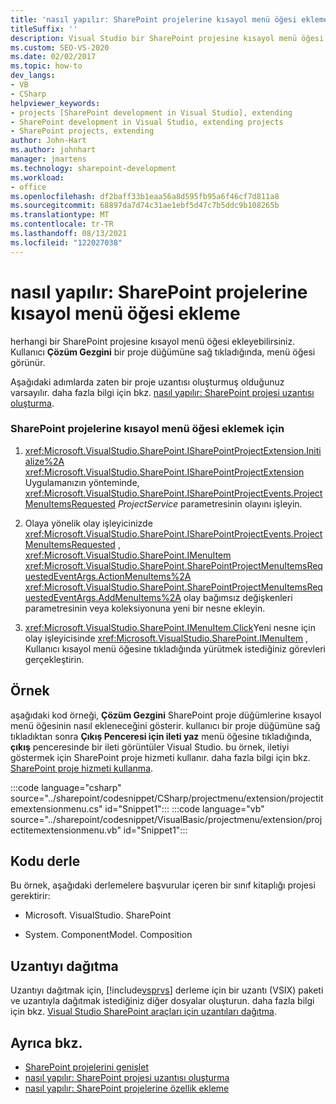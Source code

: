 ```yaml
---
title: 'nasıl yapılır: SharePoint projelerine kısayol menü öğesi ekleme | Microsoft Docs'
titleSuffix: ''
description: Visual Studio bir SharePoint projesine kısayol menü öğesi ekleyin. Çözüm Gezgini içindeki bir proje düğümüne sağ tıkladığınızda menü öğesi görünür.
ms.custom: SEO-VS-2020
ms.date: 02/02/2017
ms.topic: how-to
dev_langs:
- VB
- CSharp
helpviewer_keywords:
- projects [SharePoint development in Visual Studio], extending
- SharePoint development in Visual Studio, extending projects
- SharePoint projects, extending
author: John-Hart
ms.author: johnhart
manager: jmartens
ms.technology: sharepoint-development
ms.workload:
- office
ms.openlocfilehash: df2baff33b1eaa56a8d595fb95a6f46cf7d811a8
ms.sourcegitcommit: 68897da7d74c31ae1ebf5d47c7b5ddc9b108265b
ms.translationtype: MT
ms.contentlocale: tr-TR
ms.lasthandoff: 08/13/2021
ms.locfileid: "122027038"
---
```

# <a name="how-to-add-a-shortcut-menu-item-to-sharepoint-projects"></a>nasıl yapılır: SharePoint projelerine kısayol menü öğesi ekleme
  herhangi bir SharePoint projesine kısayol menü öğesi ekleyebilirsiniz. Kullanıcı **Çözüm Gezgini** bir proje düğümüne sağ tıkladığında, menü öğesi görünür.

 Aşağıdaki adımlarda zaten bir proje uzantısı oluşturmuş olduğunuz varsayılır. daha fazla bilgi için bkz. [nasıl yapılır: SharePoint projesi uzantısı oluşturma](../sharepoint/how-to-create-a-sharepoint-project-extension.md).

### <a name="to-add-a-shortcut-menu-item-to-sharepoint-projects"></a>SharePoint projelerine kısayol menü öğesi eklemek için

1. <xref:Microsoft.VisualStudio.SharePoint.ISharePointProjectExtension.Initialize%2A> <xref:Microsoft.VisualStudio.SharePoint.ISharePointProjectExtension> Uygulamanızın yönteminde, <xref:Microsoft.VisualStudio.SharePoint.ISharePointProjectEvents.ProjectMenuItemsRequested> *ProjectService* parametresinin olayını işleyin.

2. Olaya yönelik olay işleyicinizde <xref:Microsoft.VisualStudio.SharePoint.ISharePointProjectEvents.ProjectMenuItemsRequested> , <xref:Microsoft.VisualStudio.SharePoint.IMenuItem> <xref:Microsoft.VisualStudio.SharePoint.SharePointProjectMenuItemsRequestedEventArgs.ActionMenuItems%2A> <xref:Microsoft.VisualStudio.SharePoint.SharePointProjectMenuItemsRequestedEventArgs.AddMenuItems%2A> olay bağımsız değişkenleri parametresinin veya koleksiyonuna yeni bir nesne ekleyin.

3. <xref:Microsoft.VisualStudio.SharePoint.IMenuItem.Click>Yeni nesne için olay işleyicisinde <xref:Microsoft.VisualStudio.SharePoint.IMenuItem> , Kullanıcı kısayol menü öğesine tıkladığında yürütmek istediğiniz görevleri gerçekleştirin.

## <a name="example"></a>Örnek
 aşağıdaki kod örneği, **Çözüm Gezgini** SharePoint proje düğümlerine kısayol menü öğesinin nasıl ekleneceğini gösterir. kullanıcı bir proje düğümüne sağ tıkladıktan sonra **Çıkış Penceresi için ileti yaz** menü öğesine tıkladığında, **çıkış** penceresinde bir ileti görüntüler Visual Studio. bu örnek, iletiyi göstermek için SharePoint proje hizmeti kullanır. daha fazla bilgi için bkz. [SharePoint proje hizmeti kullanma](../sharepoint/using-the-sharepoint-project-service.md).

 :::code language="csharp" source="../sharepoint/codesnippet/CSharp/projectmenu/extension/projectitemextensionmenu.cs" id="Snippet1":::
 :::code language="vb" source="../sharepoint/codesnippet/VisualBasic/projectmenu/extension/projectitemextensionmenu.vb" id="Snippet1":::

## <a name="compile-the-code"></a>Kodu derle
 Bu örnek, aşağıdaki derlemelere başvurular içeren bir sınıf kitaplığı projesi gerektirir:

- Microsoft. VisualStudio. SharePoint

- System. ComponentModel. Composition

## <a name="deploy-the-extension"></a>Uzantıyı dağıtma
 Uzantıyı dağıtmak için, [!include[vsprvs](../sharepoint/includes/vsprvs-md.md)] derleme için bir uzantı (VSIX) paketi ve uzantıyla dağıtmak istediğiniz diğer dosyalar oluşturun. daha fazla bilgi için bkz. [Visual Studio SharePoint araçları için uzantıları dağıtma](../sharepoint/deploying-extensions-for-the-sharepoint-tools-in-visual-studio.md).

## <a name="see-also"></a>Ayrıca bkz.
- [SharePoint projelerini genişlet](../sharepoint/extending-sharepoint-projects.md)
- [nasıl yapılır: SharePoint projesi uzantısı oluşturma](../sharepoint/how-to-create-a-sharepoint-project-extension.md)
- [nasıl yapılır: SharePoint projelerine özellik ekleme](../sharepoint/how-to-add-a-property-to-sharepoint-projects.md)
